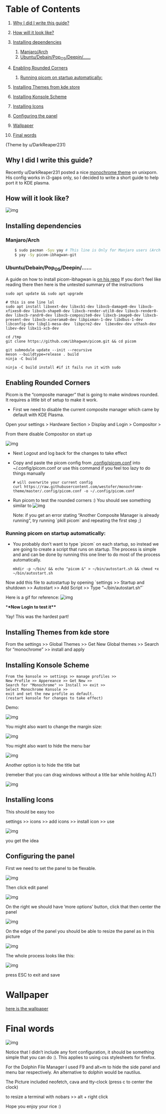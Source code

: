 # Table of Contents

1.  [Why I did I write this guide?](#org602b926)
2.  [How will it look like?](#org23c08a5)
3.  [Installing dependencies](#orgbdd4fd7)
    1.  [Manjaro/Arch](#org466e3ab)
    2.  [Ubuntu/Debain/Pop<sub>OS</sub>/Deepin/&#x2026;&#x2026;](#org97a70f7)
4.  [Enabling Rounded Corners](#org3a6d975)
    1.  [Running picom on startup automatically:](#org97e256a)
5.  [Installing Themes from kde store](#org98d6a3e)
6.  [Installing Konsole Scheme](#org81ac136)
7.  [Installing Icons](#org82b63ee)
8.  [Configuring the panel](#org09d0784)

9.  [Wallpaper](#orgd7a0f94)
10. [Final words](#orgee5b22f)

(Theme by u/DarkReaper231)

<a id="org602b926"></a>

## Why I did I write this guide?

Recently u/DarkReaper231 posted a nice [monochrome theme](https://www.reddit.com/r/unixporn/comments/iizjgi/i3gaps_went_monochrome/) on unixporn. His config
works in i3-gaps only, so I decided to write a short guide to help port it to
KDE plasma.

<a id="org23c08a5"></a>

## How will it look like?

![img](/images/final-rice.png)

<a id="orgbdd4fd7"></a>

## Installing dependencies

<a id="org466e3ab"></a>

### Manjaro/Arch

```sh
    $ sudo pacman -Syu yay # This line is Only for Manjaro users (Arch users know what to do btw :P)
    $ yay -Sy picom-ibhagwan-git

```

<a id="org97a70f7"></a>

### Ubuntu/Debain/Pop<sub>OS</sub>/Deepin/&#x2026;&#x2026;

A guide on how to install picom-ibhagwan is [on his repo](https://github.com/ibhagwan/picom)
If you don&rsquo;t feel like reading there then here is the untested summary of the
instructions

    sudo apt update && sudo apt upgrade

    # this is one line lol
    sudo apt install libxext-dev libxcb1-dev libxcb-damage0-dev libxcb-xfixes0-dev libxcb-shape0-dev libxcb-render-util0-dev libxcb-render0-dev libxcb-randr0-dev libxcb-composite0-dev libxcb-image0-dev libxcb-present-dev libxcb-xinerama0-dev libpixman-1-dev libdbus-1-dev libconfig-dev libgl1-mesa-dev  libpcre2-dev  libevdev-dev uthash-dev libev-dev libx11-xcb-dev

    cd /tmp
    git clone https://github.com/ibhagwan/picom.git && cd picom

    git submodule update --init --recursive
    meson --buildtype=release . build
    ninja -C build

    ninja -C build install #if it fails run it with sudo

<a id="org3a6d975"></a>

## Enabling Rounded Corners

Picom is the &ldquo;composite manager&rdquo; that is going to make windows rounded. It
requires a little bit of setup to make it work.

- First we need to disable the current composite manager which came by default
  with KDE Plasma.

Open your settings > Hardware Section > Display and Login > Compositor >

From there disable Compositor on start up

![img](/images/disable-compositor.png)

- Next Logout and log back for the changes to take effect
- Copy and paste the picom config from [.config/picom.conf](https://raw.githubusercontent.com/westofer/monochrome-theme/master/.config/picom.conf) into
  ~/.config/picom.conf or use this command if you feel too lazy to do things
  manually

      # will overwrite your current config
      curl https://raw.githubusercontent.com/westofer/monochrome-theme/master/.config/picom.conf -o ~/.config/picom.conf

- Run picom to test the rounded corners :)
  You should see something similar to ![img](/images/rounded-corners.gif)

  Note: if you get an error stating &ldquo;Another Composite Manager is already
  running&rdquo;, try running \`pkill picom\` and repeating the first step ;)

<a id="org97e256a"></a>

### Running picom on startup automatically:

- You probably don&rsquo;t want to type \`picom\` on each startup, so instead we
  are going to create a script that runs on startup. The process is simple and
  and can be done by running this one liner to do most of the process automatically.

      mkdir -p ~/bin/ && echo "picom &" > ~/bin/autostart.sh && chmod +x ~/bin/autostart.sh

Now add this file to autostartup by opening \`settings >> Startup and shutdown >>
Autostart >> Add Script >> Type &ldquo;~/bin/autostart.sh&rdquo;\`

Here is a gif for reference:
![img](/images/autostart.gif)

\***\*Now Login to test it\*\***

Yay! This was the hardest part!

<a id="org98d6a3e"></a>

## Installing Themes from kde store

From the settings >> Global Themes >> Get New Global themes >> Search for
&ldquo;monochrome&rdquo; >> install and apply

<a id="org81ac136"></a>

## Installing Konsole Scheme

    From the konsole >> settings >> manage profiles >>
    New Profile >> Appereance >> Get New >>
    Search for "Monochrome" >> Install >> exit >>
    Select Monochrome Konsole >>
    exit and set the new profile as default.
    (restart konsole for changes to take effect)

Demo:

![img](/images/konsole-colorscheme.gif)

You might also want to change the margin size:

![img](/images/margin-size.png)

You might also want to hide the menu bar

![img](/images/menubar.png)

Another option is to hide the title bat

(remeber that you can drag windows without a title bar while holding ALT)

![img](/images/titlebar.png)

<a id="org82b63ee"></a>

## Installing Icons

This should be easy too

settings >> icons >> add icons >> install icon >> use

![img](/images/installing-icons.gif)

you get the idea

<a id="org09d0784"></a>

## Configuring the panel

First we need to set the panel to be flexable.

![img](/images/panel-flexable.png)

Then click edit panel

![img](/images/panel-edit.png)

On the right we should have &rsquo;more options&rsquo; button, click that then center the panel

![img](/images/panel-center.png)

On the edge of the panel you should be able to resize the panel as in this
picture

![img](/images/panel-resize-handle.png)

The whole process looks like this:

![img](/images/panel-resize.gif)

press ESC to exit and save

<a id="orgd7a0f94"></a>

# Wallpaper

[here is the wallpaper](https://github.com/DarkReaper231/blacknwhite/blob/master/background.jpg)

<a id="orgee5b22f"></a>

# Final words

![img](/images/final-rice.png)

Notice that I didn&rsquo;t include any font configuration, it should be something
simple that you can do :). This applies to using css stylesheets for firefox.

For the Dolphin File Manager I used F9 and alt+m to hide the side panel and
menu bar respectively. An alternative to dolphin would be nautilus.

The Picture included neofetch, cava and tty-clock (press c to center the clock)

to resize a terminal with nobars >> alt + right click

Hope you enjoy your rice :)
